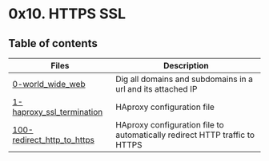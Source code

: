 # 0x10. HTTPS SSL

## Table of contents
Files | Description
----- | -----------
[0-world_wide_web](./0-world_wide_web) | Dig all domains and subdomains in a url and its attached IP
[1-haproxy_ssl_termination](./1-haproxy_ssl_termination) | HAproxy configuration file
[100-redirect_http_to_https](./100-redirect_http_to_https) | HAproxy configuration file to automatically redirect HTTP traffic to HTTPS
